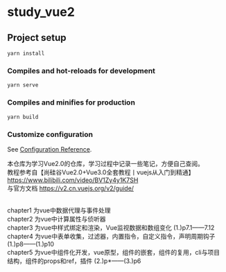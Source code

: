 # study_vue2

## Project setup
```
yarn install
```

### Compiles and hot-reloads for development
```
yarn serve
```

### Compiles and minifies for production
```
yarn build
```

### Customize configuration
See [Configuration Reference](https://cli.vuejs.org/config/).

本仓库为学习Vue2.0的仓库，学习过程中记录一些笔记，方便自己查阅。
<br/>
教程参考自【尚硅谷Vue2.0+Vue3.0全套教程丨vuejs从入门到精通】 https://www.bilibili.com/video/BV1Zy4y1K7SH <br/>
与官方文档 https://v2.cn.vuejs.org/v2/guide/

<br/>
chapter1 为vue中数据代理与事件处理 <br>
chapter2 为vue中计算属性与侦听器 <br>
chapter3 为vue中样式绑定和渲染，Vue监视数据和数组变化 (1.)p7.1——7.12 <br>
chapter4 为vue中表单收集，过滤器，内置指令，自定义指令，声明周期钩子 (1.)p8——(1.)p10 <br>
chapter5 为vue中组件化开发，vue原型，组件的嵌套，组件的复用，cli与项目结构，组件的props和ref，插件 (2.)p*——(3.)p6 <br>

